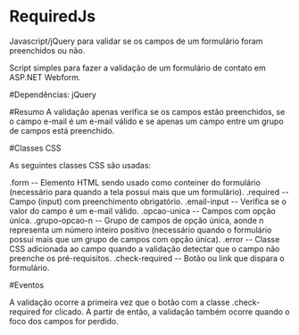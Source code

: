 # RequiredJs
Javascript/jQuery para validar se os campos de um formulário foram preenchidos ou não.

Script simples para fazer a validação de um formulário de contato em ASP.NET Webform. 

#Dependências:
jQuery

#Resumo
A validação apenas verifica se os campos estão preenchidos, se o campo e-mail é um e-mail válido e se apenas um campo entre um grupo de campos está preenchido.

#Classes CSS

As seguintes classes CSS são usadas:

.form             -- Elemento HTML sendo usado como conteiner do formulário (necessário para quando a tela possui mais que um formulário).
.required         -- Campo (input) com preenchimento obrigatório.
.email-input      -- Verifica se o valor do campo é um e-mail válido.
.opcao-unica      -- Campos com opção única.
.grupo-opcao-n    -- Grupo de campos de opção única, aonde n representa um número inteiro positivo (necessário quando o formulário possui mais que um grupo de campos com opção única).
.error            -- Classe CSS adicionada ao campo quando a validação detectar que o campo não preenche os pré-requisitos.
.check-required   -- Botão ou link que dispara o formulário.

#Eventos

A validação ocorre a primeira vez que o botão com a classe .check-required for clicado. A partir de então, a validação também ocorre quando o foco dos campos for perdido.

